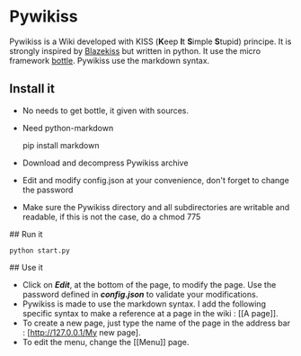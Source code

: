 # Pywikiss

Pywikiss is a Wiki developed with KISS (**K**eep **I**t **S**imple **S**tupid) principe. 
It is strongly inspired by [Blazekiss](http://projet.idleman.fr/blazekiss/) but written in python.
It use the micro framework [bottle](http://bottlepy.org). 
Pywikiss use the markdown syntax.

## Install it

* No needs to get bottle, it given with sources. 

* Need python-markdown

    pip install markdown

* Download and decompress Pywikiss archive
* Edit and modify config.json at your convenience, don't forget to change the password
* Make sure the Pywikiss directory and all subdirectories are writable and readable,  if this is not the case, do a chmod 775

## Run it

    python start.py

## Use it

* Click on ***Edit***, at the bottom of the page, to modify the page. Use the password defined in ***config.json*** to validate your modifications.
* Pywikiss is made to use the markdown syntax. I add the following specific syntax to make a reference at a page in the wiki : [[A page]].
* To create a new page, just type the name of the page in the address bar : [http://127.0.0.1/My new page].
* To edit the menu, change the [[Menu]] page. 

